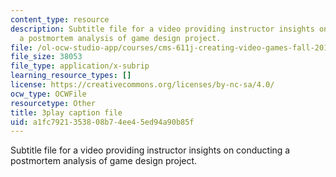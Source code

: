 ```yaml
---
content_type: resource
description: Subtitle file for a video providing instructor insights on conducting
  a postmortem analysis of game design project.
file: /ol-ocw-studio-app/courses/cms-611j-creating-video-games-fall-2014/a1fc7921353808b74ee45ed94a90b85f_4HP37G4v3S8.srt
file_size: 38053
file_type: application/x-subrip
learning_resource_types: []
license: https://creativecommons.org/licenses/by-nc-sa/4.0/
ocw_type: OCWFile
resourcetype: Other
title: 3play caption file
uid: a1fc7921-3538-08b7-4ee4-5ed94a90b85f
---
```

Subtitle file for a video providing instructor insights on conducting a postmortem analysis of game design project.
